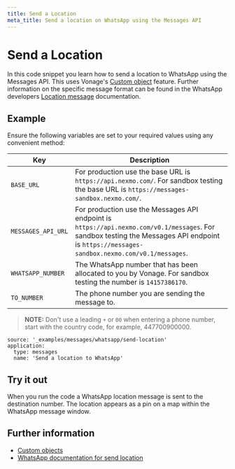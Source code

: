 ```yaml
---
title: Send a Location
meta_title: Send a location on WhatsApp using the Messages API
---
```


# Send a Location

In this code snippet you learn how to send a location to WhatsApp using the Messages API. This uses Vonage's [Custom object](/messages/concepts/custom-objects) feature. Further information on the specific message format can be found in the WhatsApp developers [Location message](https://developers.facebook.com/docs/whatsapp/api/messages/others#location-messages) documentation.

## Example

Ensure the following variables are set to your required values using any convenient method:

Key | Description
-- | --
`BASE_URL` | For production use the base URL is `https://api.nexmo.com/`. For sandbox testing the base URL is `https://messages-sandbox.nexmo.com/`.
`MESSAGES_API_URL` | For production use the Messages API endpoint is `https://api.nexmo.com/v0.1/messages`. For sandbox testing the Messages API endpoint is `https://messages-sandbox.nexmo.com/v0.1/messages`.
`WHATSAPP_NUMBER` | The WhatsApp number that has been allocated to you by Vonage. For sandbox testing the number is `14157386170`.
`TO_NUMBER` | The phone number you are sending the message to.

> **NOTE:** Don't use a leading `+` or `00` when entering a phone number, start with the country code, for example, 447700900000.

```code_snippets
source: '_examples/messages/whatsapp/send-location'
application:
  type: messages
  name: 'Send a location to WhatsApp'
```

## Try it out

When you run the code a WhatsApp location message is sent to the destination number. The location appears as a pin on a map within the WhatsApp message window.

## Further information

* [Custom objects](/messages/concepts/custom-objects)
* [WhatsApp documentation for send location](https://developers.facebook.com/docs/whatsapp/api/messages/others#location-messages)
